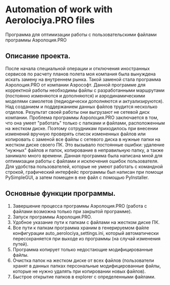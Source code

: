 # Automation of work with Aerolociya.PRO files
 Программа для оптимизации работы с пользовательскими файлами программы Аэролоция.PRO
## Описание проекта.
 После начала специальной операции и отключения иностранных сервисов по расчету планов полета моя компания была вынуждена искать замену на внутреннем рынка. 
 Такой заменой стала программа Аэролоция.PRO от компании Аэрософт.
 Данной программе для корректной работы необходимы файлы с разработанными маршрутами (постоянно изменяются и дополняются) и аэродинамическими моделями самолетов (педиодически дополняются и актуализируются). Над созданием и поддержанием данных файлов трудится несколько отделов. Результат своей работы они выгрузают не сетевой диск компании.
 Проблема программы Аэролоция.PRO заключается в том, что она умеет "работать" только с папками и файлами, расположенным на жестком диске. Поэтому сотрудникам приходилось при внесении изменений вручную проверять список измененных файлов или копировать с заменой все файлы с сетевого диска в нужные папки на жестком диске своего ПК. Это вызывало постоянные ошибки: удаление "нужных" файлов и папок, копирование в неправильную папку, а также занимало много времени.
 Данная программа была написана мной для оптимизации работы с файлами и исключения ошибок пользователя.
 Для удобства пользователей, которые не умеют работать с командной строкой, графический интерфейс программы был написан при помощи PySimpleGUI, а затем помещен в exe файл с помощью PyInstaller.
 ## Основные функции программы.
 1. Завершение процесса программы Аэролоция.PRO (работа с файлами возможна только при закрытой программе).
 2. Запуск программы Аэролоция.PRO.
 3. Удобное указание пути к папкам с файлами на жестком диске ПК.
 4. Все пути к папкам программа храним в генерируемом файле конфигурации auto_aerolociya_settings.ini, который автоматически пересохраняется при выходе из программы (на случай изменения путей).
 5. Программа копирует только недостающие модифицированные файлы.
 6. Очистка папок на жестком диске от всех файлов (пользователи хранят в данных папках персональные  модифицированные файлы, которые не нужно удалять при копировании новых файлов).
 7. Быстрое открытие папков в explorer с определенными файлами.
